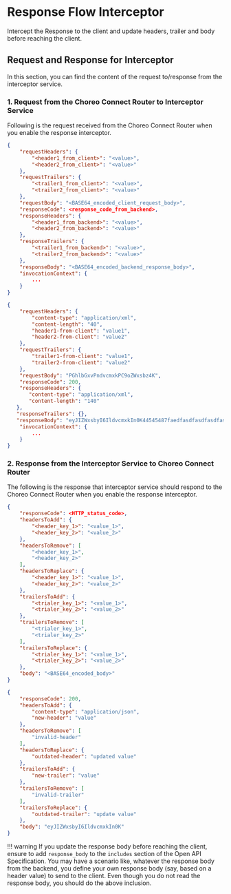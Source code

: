 # Response Flow Interceptor

Intercept the Response to the client and update headers, trailer and body before reaching the client.

## Request and Response for Interceptor

In this section, you can find the content of the request to/response from the interceptor service.

### 1. Request from the Choreo Connect Router to Interceptor Service

Following is the request received from the Choreo Connect Router when you enable the response interceptor.

``` json tab="Format"
{
    "requestHeaders": {
        "<header1_from_client>": "<value>",
        "<header2_from_client>": "<value>"
    },
    "requestTrailers": {
        "<trailer1_from_client>": "<value>",
        "<trailer2_from_client>": "<value>"
    },
    "requestBody": "<BASE64_encoded_client_request_body>",
    "responseCode": <response_code_from_backend>,
    "responseHeaders": {
        "<header1_from_backend>": "<value>",
        "<header2_from_backend>": "<value>"
    },
    "responseTrailers": {
        "<trailer1_from_backend>": "<value>",
        "<trailer2_from_backend>": "<value>"
    },
    "responseBody": "<BASE64_encoded_backend_response_body>",
    "invocationContext": {
        ...
    }
}
```

``` json tab="Sample"
{
    "requestHeaders": {
        "content-type": "application/xml",
        "content-length": "40",
        "header1-from-client": "value1",
        "header2-from-client": "value2"
    },
    "requestTrailers": {
        "trailer1-from-client": "value1",
        "trailer2-from-client": "value2"
    },
    "requestBody": "PGhlbGxvPndvcmxkPC9oZWxsbz4K",
    "responseCode": 200,
    "responseHeaders": {
       "content-type": "application/xml",
       "content-length": "140"
   },
   "responseTrailers": {},
   "responseBody": "eyJIZWxsbyI6IldvcmxkIn0K44545487faedfasdfasdfasdfasdfasdadasdf",
    "invocationContext": {
        ...
    }
}
```

### 2. Response from the Interceptor Service to Choreo Connect Router

The following is the response that interceptor service should respond to the Choreo Connect Router when you enable the response interceptor.

``` json tab="Format"
{
    "responseCode": <HTTP_status_code>,
    "headersToAdd": {
        "<header_key_1>": "<value_1>",
        "<header_key_2>": "<value_2>"
    },
    "headersToRemove": [
        "<header_key_1>",
        "<header_key_2>"
    ],
    "headersToReplace": {
        "<header_key_1>": "<value_1>",
        "<header_key_2>": "<value_2>"
    },
    "trailersToAdd": {
        "<trialer_key_1>": "<value_1>",
        "<trialer_key_2>": "<value_2>"
    },
    "trailersToRemove": [
        "<trialer_key_1>",
        "<trialer_key_2>"
    ],
    "trailersToReplace": {
        "<trialer_key_1>": "<value_1>",
        "<trialer_key_2>": "<value_2>"
    },
    "body": "<BASE64_encoded_body>"
}
```

``` json tab="Sample"
{
    "responseCode": 200,
    "headersToAdd": {
        "content-type": "application/json",
        "new-header": "value"
    },
    "headersToRemove": [
        "invalid-header"
    ],
    "headersToReplace": {
        "outdated-header": "updated value"
    },
    "trailersToAdd": {
        "new-trailer": "value"
    },
    "trailersToRemove": [
        "invalid-trailer"
    ],
    "trailersToReplace": {
        "outdated-trailer": "update value"
    },
    "body": "eyJIZWxsbyI6IldvcmxkIn0K"
}
```

<!-- The content of the below warning is same as the info notice in the file
deploy-and-publish/deploy-on-gateway/choreo-connect/message-transformation/defining-interceptors-in-an-open-api-definition.md -->
!!! warning
    If you update the response body before reaching the client, ensure to add `response_body` to the `includes` section
    of the Open API Specification. You may have a scenario like, whatever the response body from the backend, you define
    your own response body (say, based on a header value) to send to the client. Even though you do not read the
    response body, you should do the above inclusion.

